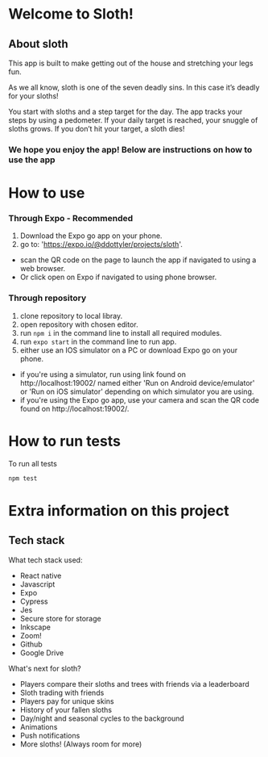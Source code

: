 # Welcome to Sloth!

## About sloth

This app is built to make getting out of the house and stretching your legs fun.

As we all know, sloth is one of the seven deadly sins. In this case it’s deadly for your sloths!

You start with sloths and a step target for the day. The app tracks your steps by using a pedometer. If your daily target is reached, your snuggle of sloths grows. If you don’t hit your target, a sloth dies!

### We hope you enjoy the app! Below are instructions on how to use the app

# How to use

### Through Expo - **Recommended**

1. Download the Expo go app on your phone.
2. go to: 'https://expo.io/@ddottyler/projects/sloth'.

- scan the QR code on the page to launch the app if navigated to using a web browser.
- Or click open on Expo if navigated to using phone browser.

### Through repository

1. clone repository to local libray.
2. open repository with chosen editor.
3. run `npm i` in the command line to install all required modules.
4. run `expo start` in the command line to run app.
5. either use an IOS simulator on a PC or download Expo go on your phone.

- if you're using a simulator, run using link found on http://localhost:19002/ named either 'Run on Android device/emulator' or 'Run on iOS simulator' depending on which simulator you are using.
- if you're using the Expo go app, use your camera and scan the QR code found on http://localhost:19002/.

# How to run tests

To run all tests

```sh
npm test
```

# Extra information on this project

## Tech stack

What tech stack used:

- React native
- Javascript
- Expo
- Cypress
- Jes
- Secure store for storage
- Inkscape
- Zoom!
- Github
- Google Drive

What's next for sloth?

- Players compare their sloths and trees with friends via a leaderboard
- Sloth trading with friends
- Players pay for unique skins
- History of your fallen sloths
- Day/night and seasonal cycles to the background
- Animations
- Push notifications
- More sloths! (Always room for more)
